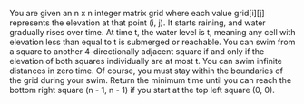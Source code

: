 You are given an n x n integer matrix grid where each value grid[i][j] represents the elevation at that point (i, j).
It starts raining, and water gradually rises over time. At time t, the water level is t, meaning any cell with elevation less than equal to t is submerged or reachable.
You can swim from a square to another 4-directionally adjacent square if and only if the elevation of both squares individually are at most t. You can swim infinite distances in zero time. Of course, you must stay within the boundaries of the grid during your swim.
Return the minimum time until you can reach the bottom right square (n - 1, n - 1) if you start at the top left square (0, 0).
